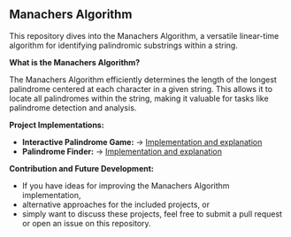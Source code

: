 ## Manachers Algorithm

This repository dives into the Manachers Algorithm, a versatile linear-time algorithm for identifying palindromic substrings within a string. 

**What is the Manachers Algorithm?**

The Manachers Algorithm efficiently determines the length of the longest palindrome centered at each character in a given string. This allows it to locate all palindromes within the string, making it valuable for tasks like palindrome detection and analysis.

**Project Implementations:**

* **Interactive Palindrome Game:** -> [Implementation and explanation]()
* **Palindrome Finder:** -> [Implementation and explanation](https://github.com/Algorithmic-Solutions/Manachers-Algorithm/tree/main/Palindrome_Finder)

**Contribution and Future Development:**

* If you have ideas for improving the Manachers Algorithm implementation,
* alternative approaches for the included projects, or
* simply want to discuss these projects,
feel free to submit a pull request or open an issue on this repository.